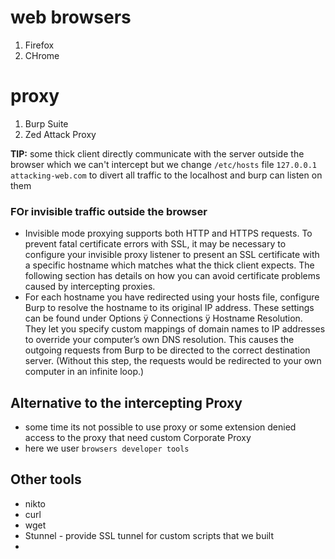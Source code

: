 # web browsers
 1. Firefox
 2. CHrome
# proxy 
1. Burp Suite
2. Zed Attack Proxy

**TIP:** some thick client directly communicate with the server outside the browser which we can't intercept but we change `/etc/hosts` file 
`127.0.0.1  attacking-web.com` to divert all traffic to the localhost and burp can listen on them

### FOr invisible traffic outside the browser
- Invisible mode proxying supports both HTTP and HTTPS requests. To prevent fatal certificate errors with SSL, it may be necessary to configure your invisible proxy listener to present an SSL certificate with a specific hostname which matches what the thick client expects. The following section has details on how you can avoid certificate problems caused by intercepting proxies.
- For each hostname you have redirected using your hosts file, configure Burp to resolve the hostname to its original IP address. These settings can be found under Options ÿ Connections ÿ Hostname Resolution. They let you specify custom mappings of domain names to IP addresses to override your computer’s own DNS resolution. This causes the outgoing requests from Burp to be directed to the correct destination server. (Without this step, the requests would be redirected to your own computer in an infinite loop.)

## Alternative to the intercepting Proxy
- some time its not possible to use proxy or some extension denied access to the proxy that need custom Corporate Proxy 
- here we user `browsers developer tools`

## Other tools
- nikto
- curl
- wget
- Stunnel - provide SSL tunnel for custom scripts that we built
- 
